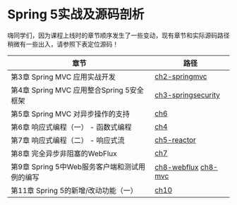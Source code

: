 # Spring 5实战及源码剖析

嗨同学们，因为课程上线时的章节顺序发生了一些变动，现有章节和实际源码路径稍微有一些出入，请参照下表定位源码！

| 章节 | 路径 |
| --- | --- |
| 第3章 Spring MVC 应用实战开发 | [ch2-springmvc](https://git.imooc.com/coding-538/spring-five-course/src/master/ch2-springmvc) |
| 第4章 Spring MVC 应用整合Spring 5安全框架 | [ch3-springsecurity](https://git.imooc.com/coding-538/spring-five-course/src/master/ch3-springsecurity) |
| 第5章 Spring MVC 对异步操作的支持 | [ch6](https://git.imooc.com/coding-538/spring-five-course/src/master/ch6) |
| 第6章 响应式编程（一） - 函数式编程 | [ch4](https://git.imooc.com/coding-538/spring-five-course/src/master/ch4) |
| 第7章 响应式编程（二） - 响应式流 | [ch5-reactor](https://git.imooc.com/coding-538/spring-five-course/src/master/ch5-reactor) |
| 第8章 完全异步非阻塞的WebFlux | [ch7](https://git.imooc.com/coding-538/spring-five-course/src/master/ch7) |
| 第9章 Spring 5中Web服务客户端和测试用例的编写 | [ch8-webflux](https://git.imooc.com/coding-538/spring-five-course/src/master/ch8-webflux) [ch8-mvc](https://git.imooc.com/coding-538/spring-five-course/src/master/ch8-mvc) |
| 第11章 Spring 5的新增/改动功能（一）| [ch10](https://git.imooc.com/coding-538/spring-five-course/src/master/ch10) |


